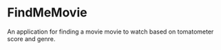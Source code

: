 # FindMeMovie

An application for finding a movie movie to watch based on tomatometer score and genre.
